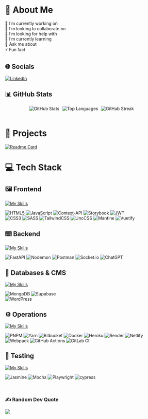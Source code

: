 # 💫 About Me
🔭 I’m currently working on<br>
👯 I’m looking to collaborate on<br>
🤝 I’m looking for help with<br>
🌱 I’m currently learning<br>
💬 Ask me about<br>
⚡ Fun fact


## 🌐 Socials
[![LinkedIn](https://img.shields.io/badge/LinkedIn-%230077B5.svg?logo=linkedin&logoColor=white)](https://linkedin.com/in/https://www.linkedin.com/in/pandau-ting/)

## 📊 GitHub Stats
<div style="display: flex; gap: 10px; flex-wrap: wrap; justify-content: center;">
  <img src="https://github-readme-stats.vercel.app/api?username=MrFootwork&hide=stars&theme=onedark&hide_border=true&include_all_commits=false&count_private=true" alt="GitHub Stats" />
  <img src="https://github-readme-stats.vercel.app/api/top-langs/?username=MrFootwork&theme=onedark&hide_border=true&hide=plpgsql&include_all_commits=true&count_private=true&layout=compact" alt="Top Languages" />
  <img src="https://nirzak-streak-stats.vercel.app/?user=MrFootwork&theme=onedark&hide_border=true" alt="GitHub Streak" />

</div>
<br/>

<!-- FIXME More projects -->
# 🔧 Projects
[![Readme Card](https://github-readme-stats.vercel.app/api/pin/?username=MrFootwork&repo=project-asteroids&theme=bear&size_weight=0.5&count_weight=0.5&layout=donut-vertical)](https://github.com/mrfootwork/project-asteroids)
<br/>

# 💻 Tech Stack
## 🖼️ Frontend
[![My Skills](https://skillicons.dev/icons?i=vue,react,ts&theme=light)](https://skillicons.dev)<br/>

![HTML5](https://img.shields.io/badge/html5-%23E34F26.svg?style=for-the-badge&logo=html5&logoColor=white) ![JavaScript](https://img.shields.io/badge/javascript-%23323330.svg?style=for-the-badge&logo=javascript&logoColor=%23F7DF1E) ![Context-API](https://img.shields.io/badge/Context--Api-000000?style=for-the-badge&logo=react) ![Storybook](https://img.shields.io/badge/-Storybook-FF4785?style=for-the-badge&logo=storybook&logoColor=white) ![JWT](https://img.shields.io/badge/JWT-black?style=for-the-badge&logo=JSON%20web%20tokens)<br/>
![CSS3](https://img.shields.io/badge/css3-%231572B6.svg?style=for-the-badge&logo=css3&logoColor=white) ![SASS](https://img.shields.io/badge/SASS-hotpink.svg?style=for-the-badge&logo=SASS&logoColor=white) ![TailwindCSS](https://img.shields.io/badge/tailwindcss-%2338B2AC.svg?style=for-the-badge&logo=tailwind-css&logoColor=white) ![UnoCSS](https://img.shields.io/badge/unocss-333333.svg?style=for-the-badge&logo=unocss&logoColor=white) ![Mantine](https://img.shields.io/badge/Mantine-ffffff?style=for-the-badge&logo=Mantine&logoColor=339af0) ![Vuetify](https://img.shields.io/badge/Vuetify-1867C0?style=for-the-badge&logo=vuetify&logoColor=AEDDFF)

## ⌨️ Backend
[![My Skills](https://skillicons.dev/icons?i=nuxt,nodejs,express,python&theme=light)](https://skillicons.dev)<br/>

![FastAPI](https://img.shields.io/badge/FastAPI-005571?style=for-the-badge&logo=fastapi) ![Nodemon](https://img.shields.io/badge/NODEMON-%23323330.svg?style=for-the-badge&logo=nodemon&logoColor=%BBDEAD) ![Postman](https://img.shields.io/badge/Postman-FF6C37?style=for-the-badge&logo=postman&logoColor=white) ![Socket.io](https://img.shields.io/badge/Socket.io-black?style=for-the-badge&logo=socket.io&badgeColor=010101) ![ChatGPT](https://img.shields.io/badge/chatGPT-74aa9c?style=for-the-badge&logo=openai&logoColor=white)

## 💾 Databases & CMS
[![My Skills](https://skillicons.dev/icons?i=mongodb,postgresql,prisma,firebase&theme=light)](https://skillicons.dev)<br/>

![MongoDB](https://img.shields.io/badge/MongoDB-%234ea94b.svg?style=for-the-badge&logo=mongodb&logoColor=white) ![Supabase](https://img.shields.io/badge/Supabase-3ECF8E?style=for-the-badge&logo=supabase&logoColor=white)<br/>
![WordPress](https://img.shields.io/badge/WordPress-%23117AC9.svg?style=for-the-badge&logo=WordPress&logoColor=white)

## ⚙️ Operations
[![My Skills](https://skillicons.dev/icons?i=npm,git,github,gitlab,vite&theme=light)](https://skillicons.dev)<br/>

![PNPM](https://img.shields.io/badge/pnpm-%234a4a4a.svg?style=for-the-badge&logo=pnpm&logoColor=f69220) ![Yarn](https://img.shields.io/badge/yarn-%232C8EBB.svg?style=for-the-badge&logo=yarn&logoColor=white) ![Bitbucket](https://img.shields.io/badge/bitbucket-%230047B3.svg?style=for-the-badge&logo=bitbucket&logoColor=white) ![Docker](https://img.shields.io/badge/docker-%230db7ed.svg?style=for-the-badge&logo=docker&logoColor=white) ![Heroku](https://img.shields.io/badge/heroku-%23430098.svg?style=for-the-badge&logo=heroku&logoColor=white) ![Render](https://img.shields.io/badge/Render-%46E3B7.svg?style=for-the-badge&logo=render&logoColor=white) ![Netlify](https://img.shields.io/badge/netlify-%23000000.svg?style=for-the-badge&logo=netlify&logoColor=#00C7B7) ![Webpack](https://img.shields.io/badge/webpack-%238DD6F9.svg?style=for-the-badge&logo=webpack&logoColor=black) ![GitHub Actions](https://img.shields.io/badge/github%20actions-%232671E5.svg?style=for-the-badge&logo=githubactions&logoColor=white) ![GitLab CI](https://img.shields.io/badge/gitlab%20ci-%23181717.svg?style=for-the-badge&logo=gitlab&logoColor=white)


## 🧪 Testing
[![My Skills](https://skillicons.dev/icons?i=vitest&theme=light)](https://skillicons.dev)<br/>

![Jasmine](https://img.shields.io/badge/jasmine-%238A4182.svg?style=for-the-badge&logo=jasmine&logoColor=white) ![Mocha](https://img.shields.io/badge/-mocha-%238D6748?style=for-the-badge&logo=mocha&logoColor=white) ![Playwright](https://img.shields.io/badge/-playwright-%232EAD33?style=for-the-badge&logo=playwright&logoColor=white) ![cypress](https://img.shields.io/badge/-cypress-%23E5E5E5?style=for-the-badge&logo=cypress&logoColor=058a5e)

<br/>

### ✍️ Random Dev Quote
![](https://quotes-github-readme.vercel.app/api?type=horizontal&theme=gruvbox)

<!-- Proudly created with GPRM ( https://gprm.itsvg.in ) -->
